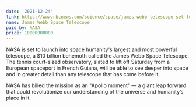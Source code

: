 ```yaml
---
date: '2021-12-24'
link: https://www.nbcnews.com/science/space/james-webb-telescope-set-for-launch-nasa-rcna9489
name: James Webb Space Telescope
paid_by: NASA
price: 10000000000
---
```


NASA is set to launch into space humanity's largest and most powerful
telescope, a $10 billion behemoth called the James Webb Space Telescope. The
tennis court-sized observatory, slated to lift off Saturday from a European
spaceport in French Guiana, will be able to see deeper into space and in
greater detail than any telescope that has come before it.

NASA has billed the mission as an "Apollo moment" — a giant leap forward that
could revolutionize our understanding of the universe and humanity’s place in
it.